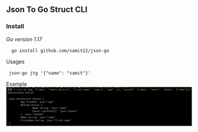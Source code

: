 ## Json To Go Struct CLI

### Install


*Go version 1.17*

```
  go install github.com/samit22/json-go
```

Usages
```
 json-go jtg '{"name": "samit"}'

```

Example
![Nested JSON](https://github.com/samit22/json-go/blob/master/docs/images/example.png)


